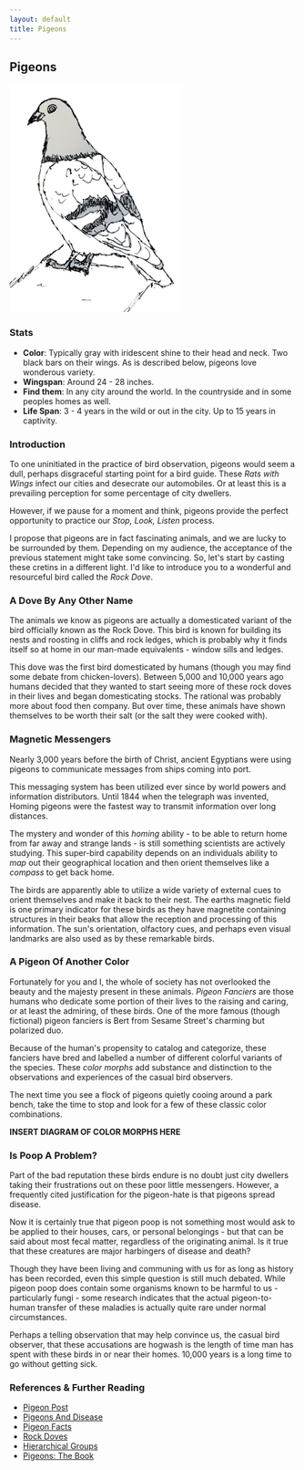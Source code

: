 ```yaml
---
layout: default
title: Pigeons
---
```


## Pigeons

![Pigeon](img/pigeon.png)

### Stats

* __Color__: Typically gray with iridescent shine to their head and neck. Two black bars on their wings. As is described below, pigeons love wonderous variety.
* __Wingspan__: Around 24 - 28 inches.
* __Find them__: In any city around the world. In the countryside and in some peoples homes as well.
* __Life Span__: 3 - 4 years in the wild or out in the city. Up to 15 years in captivity. 

### Introduction

To one uninitiated in the practice of bird observation, pigeons would seem a dull, perhaps disgraceful starting point for a bird guide. These _Rats with Wings_ infect our cities and desecrate our automobiles. Or at least this is a prevailing perception for some percentage of city dwellers.

However, if we pause for a moment and think, pigeons provide the perfect opportunity to practice our _Stop, Look, Listen_ process. 

I propose that pigeons are in fact fascinating animals, and we are lucky to be surrounded by them. Depending on my audience, the acceptance of the previous statement might take some convincing. So, let's start by casting these cretins in a different light. I'd like to introduce you to a wonderful and resourceful bird called the _Rock Dove_.

### A Dove By Any Other Name

The animals we know as pigeons are actually a domesticated variant of the bird officially known as the Rock Dove. This bird is known for building its nests and roosting in cliffs and rock ledges, which is probably why it finds itself so at home in our man-made equivalents - window sills and ledges.

This dove was the first bird domesticated by humans (though you may find some debate from chicken-lovers). Between 5,000 and 10,000 years ago humans decided that they wanted to start seeing more of these rock doves in their lives and began domesticating stocks. The rational was probably more about food then company. But over time, these animals have shown themselves to be worth their salt (or the salt they were cooked with). 

### Magnetic Messengers 

Nearly 3,000 years before the birth of Christ, ancient Egyptians were using pigeons to communicate messages from ships coming into port.

This messaging system has been utilized ever since by world powers and information distributors. Until 1844 when the telegraph was invented, Homing pigeons were the fastest way to transmit information over long distances. 

The mystery and wonder of this _homing_ ability - to be able to return home from far away and strange lands - is still something scientists are actively studying. This super-bird capability depends on an individuals ability to _map_ out their geographical location and then orient themselves like a _compass_ to get back home. 

The birds are apparently able to utilize a wide variety of external cues to orient themselves and make it back to their nest. The earths magnetic field is one primary indicator for these birds as they have magnetite containing structures in their beaks that allow the reception and processing of this information. The sun's orientation, olfactory cues, and perhaps even visual landmarks are also used as by these remarkable birds.

### A Pigeon Of Another Color

Fortunately for you and I, the whole of society has not overlooked the beauty and the majesty present in these animals. _Pigeon Fanciers_ are those humans who dedicate some portion of their lives to the raising and caring, or at least the admiring, of these birds. One of the more famous (though fictional) pigeon fanciers is Bert from Sesame Street's charming but polarized duo.

Because of the human's propensity to catalog and categorize, these fanciers have bred and labelled a number of different colorful variants of the species. These _color morphs_ add substance and distinction to the observations and experiences of the casual bird observers.

The next time you see a flock of pigeons quietly cooing around a park bench, take the time to stop and look for a few of these classic color combinations.

__INSERT DIAGRAM OF COLOR MORPHS HERE__

### Is Poop A Problem?

Part of the bad reputation these birds endure is no doubt just city dwellers taking their frustrations out on these poor little messengers. However, a frequently cited justification for the pigeon-hate is that pigeons spread disease.

Now it is certainly true that pigeon poop is not something most would ask to be applied to their houses, cars, or personal belongings - but that can be said about most fecal matter, regardless of the originating animal. Is it true that these creatures are major harbingers of disease and death?

Though they have been living and communing with us for as long as history has been recorded, even this simple question is still much debated. While pigeon poop does contain some organisms known to be harmful to us - particularly fungi - some research indicates that the actual pigeon-to-human transfer of these maladies is actually quite rare under normal circumstances. 

Perhaps a telling observation that may help convince us, the casual bird observer, that these accusations are hogwash is the length of time man has spent with these birds in or near their homes. 10,000 years is a long time to go without getting sick.

### References & Further Reading

* [Pigeon Post](http://www.mediahistory.umn.edu/archive/pigeonpost.html)
* [Pigeons And Disease](http://www.techletter.com/Archive/Safety%20articles/pigeonsdisease.html)
* [Pigeon Facts](http://ovocontrol.com/pigeons/pigeons/)
* [Rock Doves](http://en.wikipedia.org/wiki/Rock_Dove)
* [Hierarchical Groups](http://hal.elte.hu/pigeonflocks/)
* [Pigeons: The Book](http://andrewblechman.com/pigeons/cool_facts.html)


